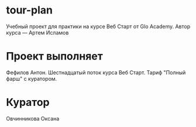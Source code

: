 # tour-plan
Учебный проект для практики на курсе Веб Старт от Glo Academy. Автор курса — Артем Исламов

# Проект выполняет
Фефилов Антон. Шестнадцатый поток курса Веб Старт. Тариф "Полный фарш" с куратором.

# Куратор
Овчинникова Оксана 
